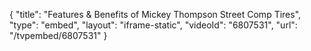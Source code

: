 {
    "title": "Features & Benefits of Mickey Thompson Street Comp Tires",
    "type": "embed",
    "layout": "iframe-static",
    "videoId": "6807531",
    "url": "\/tvpembed\/6807531"
}